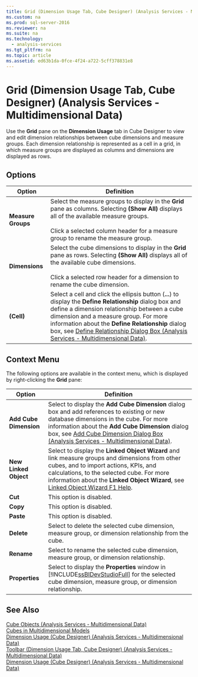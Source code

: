 ```yaml
---
title: Grid (Dimension Usage Tab, Cube Designer) (Analysis Services - Multidimensional Data)
ms.custom: na
ms.prod: sql-server-2016
ms.reviewer: na
ms.suite: na
ms.technology: 
  - analysis-services
ms.tgt_pltfrm: na
ms.topic: article
ms.assetid: ed63b1da-0fce-4f24-a722-5cff378831e8
---
```

# Grid (Dimension Usage Tab, Cube Designer) (Analysis Services - Multidimensional Data)
  Use the **Grid** pane on the **Dimension Usage** tab in Cube Designer to view and edit dimension relationships between cube dimensions and measure groups. Each dimension relationship is represented as a cell in a grid, in which measure groups are displayed as columns and dimensions are displayed as rows.  
  
## Options  
  
|Option|Definition|  
|------------|----------------|  
|**Measure Groups**|Select the measure groups to display in the **Grid** pane as columns. Selecting **\(Show All\)** displays all of the available measure groups.<br /><br /> Click a selected column header for a measure group to rename the measure group.|  
|**Dimensions**|Select the cube dimensions to display in the **Grid** pane as rows. Selecting **\(Show All\)** displays all of the available cube dimensions.<br /><br /> Click a selected row header for a dimension to rename the cube dimension.|  
|**\(Cell\)**|Select a cell and click the ellipsis button \(**...**\) to display the **Define Relationship** dialog box and define a dimension relationship between a cube dimension and a measure group. For more information about the **Define Relationship** dialog box, see [Define Relationship Dialog Box &#40;Analysis Services - Multidimensional Data&#41;](../../Topics/TopicNameNotContainA/Define-Relationship-Dialog-Box--Analysis-Services---Multidimensional-Data-.md).|  
  
## Context Menu  
 The following options are available in the context menu, which is displayed by right\-clicking the **Grid** pane:  
  
|Option|Definition|  
|------------|----------------|  
|**Add Cube Dimension**|Select to display the **Add Cube Dimension** dialog box and add references to existing or new database dimensions in the cube. For more information about the **Add Cube Dimension** dialog box, see [Add Cube Dimension Dialog Box &#40;Analysis Services - Multidimensional Data&#41;](../../Topics/TopicNameNotContainA/Add-Cube-Dimension-Dialog-Box--Analysis-Services---Multidimensional-Data-.md).|  
|**New Linked Object**|Select to display the **Linked Object Wizard** and link measure groups and dimensions from other cubes, and to import actions, KPIs, and calculations, to the selected cube. For more information about the **Linked Object Wizard**, see [Linked Object Wizard F1 Help](../../Topics/TopicNameNotContainA/Linked-Object-Wizard-F1-Help.md).|  
|**Cut**|This option is disabled.|  
|**Copy**|This option is disabled.|  
|**Paste**|This option is disabled.|  
|**Delete**|Select to delete the selected cube dimension, measure group, or dimension relationship from the cube.|  
|**Rename**|Select to rename the selected cube dimension, measure group, or dimension relationship.|  
|**Properties**|Select to display the **Properties** window in [!INCLUDE[ssBIDevStudioFull](../../Token/Other/ssBIDevStudioFull_md.md)] for the selected cube dimension, measure group, or dimension relationship.|  
  
## See Also  
 [Cube Objects &#40;Analysis Services - Multidimensional Data&#41;](../Topic/Cube%20Objects%20\(Analysis%20Services%20-%20Multidimensional%20Data\).md)   
 [Cubes in Multidimensional Models](../../Topics/TopicNameNotContainA/Cubes-in-Multidimensional-Models.md)   
 [Dimension Usage &#40;Cube Designer&#41; &#40;Analysis Services - Multidimensional Data&#41;](../../Topics/TopicNameNotContainA/Dimension-Usage--Cube-Designer---Analysis-Services---Multidimensional-Data-.md)   
 [Toolbar &#40;Dimension Usage Tab, Cube Designer&#41; &#40;Analysis Services - Multidimensional Data&#41;](../../Topics/TopicNameNotContainA/Toolbar--Dimension-Usage-Tab--Cube-Designer---Analysis-Services---Multidimensional-Data-.md)   
 [Dimension Usage &#40;Cube Designer&#41; &#40;Analysis Services - Multidimensional Data&#41;](../../Topics/TopicNameNotContainA/Dimension-Usage--Cube-Designer---Analysis-Services---Multidimensional-Data-.md)  
  
  